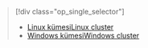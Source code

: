 > [!div class="op_single_selector"]
> * [<span data-ttu-id="22771-101">Linux kümesi</span><span class="sxs-lookup"><span data-stu-id="22771-101">Linux cluster</span></span>](../articles/hdinsight/hdinsight-hadoop-run-samples-linux.md)
> * [<span data-ttu-id="22771-102">Windows kümesi</span><span class="sxs-lookup"><span data-stu-id="22771-102">Windows cluster</span></span>](../articles/hdinsight/hdinsight-run-samples.md)
> 
> 

